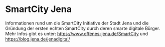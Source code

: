 # SmartCity Jena

Informationen rund um die SmartCity Initiative der Stadt Jena und die Gründung der ersten echten SmartCity durch deren smarte digitale Bürger. Mehr Infos gibt es unter: https://www.offenes-jena.de/SmartCity und https://blog.jena.de/jenadigital/
